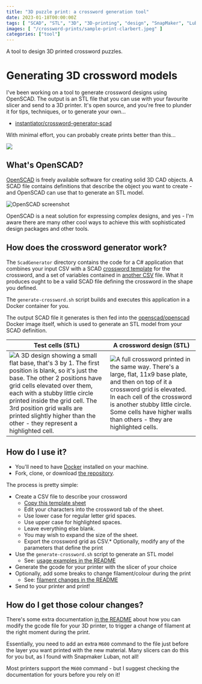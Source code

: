 ```yaml
---
title: "3D puzzle print: a crossword generation tool"
date: 2023-01-18T00:00:00Z
tags: [ "SCAD", "STL", "3D", "3D-printing", "design", "SnapMaker", "Luban", "puzzle", "crossword", "print", "gcode", "DotNet", "Docker", "OpenSCAD", "M600" ]
images: [ "/crossword-prints/sample-print-clarbert.jpeg" ]
categories: ["tool"]
---
```


A tool to design 3D printed crossword puzzles.

# Generating 3D crossword models

I've been working on a tool to generate crossword designs using OpenSCAD. The output is an STL file that you can use with your favourite slicer and send to a 3D printer. It's open source, and you're free to plunder it for tips, techniques, or to generate your own...

* [instantiator/crossword-generator-scad](https://github.com/instantiator/crossword-generator-scad)

With minimal effort, you can probably create prints better than this...

![](/crossword-prints/sample-print-clarbert.jpeg)

## What's OpenSCAD?

[OpenSCAD](https://openscad.org/) is freely available software for creating solid 3D CAD objects. A SCAD file contains definitions that describe the object you want to create - and OpenSCAD can use that to generate an STL model.

![OpenSCAD screenshot](https://openscad.org/assets/img/screenshot.png)

OpenSCAD is a neat solution for expressing complex designs, and yes - I'm aware there are many other cool ways to achieve this with sophisticated design packages and other tools.

## How does the crossword generator work?

The `ScadGenerator` directory contains the code for a C# application that combines your input CSV with a SCAD [crossword template](https://github.com/instantiator/crossword-generator-scad/blob/main/templates/crossword-template.scad) for the crossword, and a set of variables contained in [another CSV](https://github.com/instantiator/crossword-generator-scad/blob/main/templates/crossword-default-values-18x20.csv) file. What it produces ought to be a valid SCAD file defining the crossword in the shape you defined.

The `generate-crossword.sh` script builds and executes this application in a Docker container for you.

The output SCAD file it generates is then fed into the [openscad/openscad](https://hub.docker.com/r/openscad/openscad) Docker image itself, which is used to generate an STL model from your SCAD definition.

| Test cells (STL) | A crossword design (STL) |
|-|-|
| ![A 3D design showing a small flat base, that's 3 by 1. The first position is blank, so it's just the base. The other 2 positions have grid cells elevated over them, each with a stubby little circle printed inside the grid cell. The 3rd position grid walls are printed slightly higher than the other - they represent a highlighted cell. ](/crossword-prints/preview-test-cells.png) | ![A full crossword printed in the same way. There's a large, flat, 11x9 base plate, and then on top of it a crossword grid is elevated. In each cell of the crossword is another stubby little circle. Some cells have higher walls than others - they are highlighted cells.](/crossword-prints/preview-clarbert-crossword.png) |

## How do I use it?

* You'll need to have [Docker](https://www.docker.com/products/docker-desktop/) installed on your machine.
* Fork, clone, or download [the repository](https://github.com/instantiator/crossword-generator-scad).

The process is pretty simple:

* Create a CSV file to describe your crossword
  * [Copy this template sheet](https://docs.google.com/spreadsheets/d/1V18dAKi18F9mF3wuK5d-L5pdg0llTGk-J9Tq7vYNg_I/copy)
  * Edit your characters into the crossword tab of the sheet.
  * Use lower case for regular letter grid spaces.
  * Use upper case for highlighted spaces.
  * Leave everything else blank.
  * You may wish to expand the size of the sheet.
  * Export the crossword grid as CSV.* Optionally, modify any of the parameters that define the print
* Use the `generate-crossword.sh` script to generate an STL model
  * See: [usage examples in the README](https://github.com/instantiator/crossword-generator-scad#usage)
* Generate the gcode for your printer with the slicer of your choice
* Optionally, add some breaks to change filament/colour during the print
  * See: [filament changes in the README](https://github.com/instantiator/crossword-generator-scad#filament-changes)
* Send to your printer and print!

## How do I get those colour changes?

There's some extra documentation [in the README](https://github.com/instantiator/crossword-generator-scad#filament-changes) about how you can modify the gcode file for your 3D printer, to trigger a change of filament at the right moment during the print.

Essentially, you need to add an extra `M600` command to the file just before the layer you want printed with the new material. Many slicers can do this for you but, as I found with Snapmaker Luban, not all!

Most printers support the `M600` command - but I suggest checking the documentation for yours before you rely on it!
